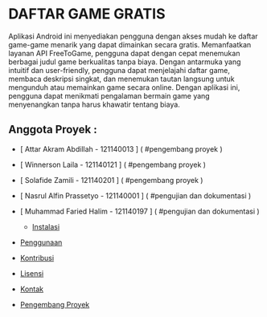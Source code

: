 # DAFTAR GAME GRATIS

Aplikasi Android ini menyediakan pengguna dengan akses mudah ke daftar game-game menarik yang dapat dimainkan secara gratis. Memanfaatkan layanan API FreeToGame, pengguna dapat dengan cepat menemukan berbagai judul game berkualitas tanpa biaya. Dengan antarmuka yang intuitif dan user-friendly, pengguna dapat menjelajahi daftar game, membaca deskripsi singkat, dan menemukan tautan langsung untuk mengunduh atau memainkan game secara online. Dengan aplikasi ini, pengguna dapat menikmati pengalaman bermain game yang menyenangkan tanpa harus khawatir tentang biaya.


## Anggota Proyek : 
- [ Attar Akram Abdillah - 121140013 ] ( #pengembang proyek )
- [ Winnerson Laila - 121140121 ] ( #pengembang proyek )
- [ Solafide  Zamili - 121140201 ] ( #pengembang proyek )
- [ Nasrul Alfin Prassetyo - 121140001 ] ( #pengujian dan dokumentasi )
- [ Muhammad Faried Halim - 121140197 ] ( #pengujian dan dokumentasi )

  - [Instalasi](#instalasi)
- [Penggunaan](#penggunaan)
- [Kontribusi](#kontribusi)
- [Lisensi](#lisensi)
- [Kontak](#kontak)
- [Pengembang Proyek](#pengembang-proyek)

